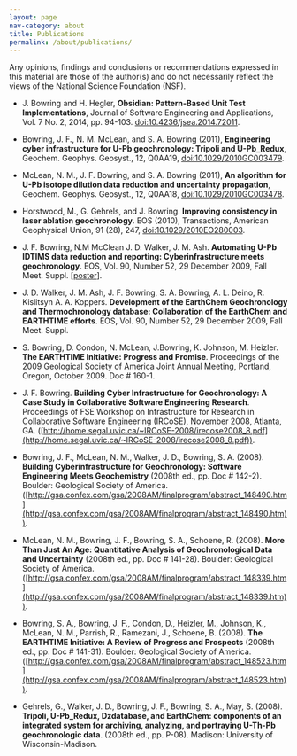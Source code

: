 ```yaml
---
layout: page
nav-category: about
title: Publications
permalink: /about/publications/
---
```


Any opinions, findings and conclusions or recommendations expressed in this material are those of the author(s) and do not necessarily reflect the views of the National Science Foundation (NSF).

* J. Bowring and H. Hegler, **Obsidian: Pattern-Based Unit Test Implementations**, Journal of Software Engineering and Applications, Vol. 7 No. 2, 2014, pp. 94-103. [doi:10.4236/jsea.2014.72011](../assets/documents/obsidian-pattern-based-unit-test-implementations.pdf).

* Bowring, J. F., N. M. McLean, and S. A. Bowring (2011), **Engineering cyber infrastructure for U-Pb geochronology: Tripoli and U-Pb_Redux**, Geochem. Geophys. Geosyst., 12, Q0AA19, [doi:10.1029/2010GC003479](../assets/documents/engineering-cyber-infrastructure-for-u-pb-geochronology.pdf).

* McLean, N. M., J. F. Bowring, and S. A. Bowring (2011), **An algorithm for U-Pb isotope dilution data reduction and uncertainty propagation**, Geochem. Geophys. Geosyst., 12, Q0AA18, [doi:10.1029/2010GC003478](../assets/documents/an-algorithm-for-u-pb-isotope-dilution-data-reduction-and-uncertainty-propagation.pdf).

* Horstwood, M., G. Gehrels, and J. Bowring.  **Improving consistency in laser ablation geochronology**.  EOS (2010), Transactions, American Geophysical Union, 91 (28), 247, [doi:10.1029/2010EO280003](../assets/documents/improving-consistency-in-laser-ablation-geochronology.pdf).

* J. F. Bowring, N.M McClean J. D. Walker, J. M. Ash. **Automating U-Pb IDTIMS data reduction and reporting: Cyberinfrastructure meets geochronology**.  EOS, Vol. 90, Number 52, 29 December 2009, Fall Meet. Suppl. [[poster](../assets/documents/poster-automating-u-pb-idtims-data-reduction-and-reporting.pdf)].

* J. D. Walker, J. M. Ash, J. F. Bowring, S. A. Bowring, A. L. Deino, R. Kislitsyn A. A. Koppers. **Development of the EarthChem Geochronology and Thermochronology database: Collaboration of the EarthChem and EARTHTIME efforts**.  EOS, Vol. 90, Number 52, 29 December 2009, Fall Meet. Suppl.

* S. Bowring, D. Condon, N. McLean, J.Bowring, K. Johnson, M. Heizler. **The EARTHTIME Initiative: Progress and Promise**. Proceedings of the 2009 Geological Society of America Joint Annual Meeting, Portland, Oregon, October 2009. Doc # 160-1.

* J. F. Bowring. **Building Cyber Infrastructure for Geochronology: A Case Study in Collaborative Software Engineering Research**. Proceedings of FSE Workshop on Infrastructure for Research in Collaborative Software Engineering (IRCoSE), November 2008, Atlanta, GA. ([http://home.segal.uvic.ca/~IRCoSE-2008/irecose2008_8.pdf](http://home.segal.uvic.ca/~IRCoSE-2008/irecose2008_8.pdf)).

* Bowring, J. F., McLean, N. M., Walker, J. D., Bowring, S. A. (2008). **Building Cyberinfrastructure for Geochronology: Software Engineering Meets Geochemistry** (2008th ed., pp. Doc # 142-2). Boulder: Geological Society of America.([http://gsa.confex.com/gsa/2008AM/finalprogram/abstract_148490.htm](http://gsa.confex.com/gsa/2008AM/finalprogram/abstract_148490.htm)).

* McLean, N. M., Bowring, J. F., Bowring, S. A., Schoene, R. (2008). **More Than Just An Age: Quantitative Analysis of Geochronological Data and Uncertainty** (2008th ed., pp. Doc # 141-28). Boulder: Geological Society of America.([http://gsa.confex.com/gsa/2008AM/finalprogram/abstract_148339.htm](http://gsa.confex.com/gsa/2008AM/finalprogram/abstract_148339.htm)).

* Bowring, S. A., Bowring, J. F., Condon, D., Heizler, M., Johnson, K., McLean, N. M., Parrish, R., Ramezani, J., Schoene, B. (2008). **The EARTHTIME Initiative: A Review of Progress and Prospects** (2008th ed., pp. Doc # 141-31).
Boulder: Geological Society of America.([http://gsa.confex.com/gsa/2008AM/finalprogram/abstract_148523.htm](http://gsa.confex.com/gsa/2008AM/finalprogram/abstract_148523.htm)).

* Gehrels, G., Walker, J. D., Bowring, J. F., Bowring, S. A., May, S. (2008). **Tripoli, U-Pb_Redux, Dzdatabase, and EarthChem: components of an integrated system for archiving, analyzing, and portraying U-Th-Pb geochronologic data**. (2008th ed., pp. P-08). Madison: University of Wisconsin-Madison.